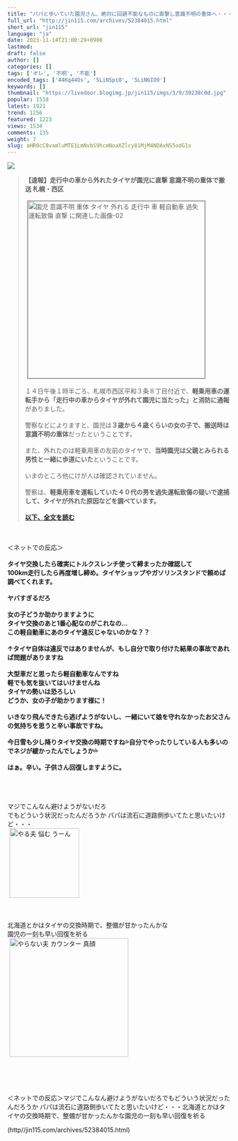 ```yaml
---
title: "パパと歩いていた園児さん、絶対に回避不能なものに直撃し意識不明の重体へ・・・こんなことあるんか "
full_url: "http://jin115.com/archives/52384015.html"
short_url: "jin115"
language: "ja"
date: 2023-11-14T21:00:29+0900
lastmod: 
draft: false
author: []
categories: []
tags: ['オレ', '不明', '不能']
encoded_tags: ['44Kq44Os', '5LiN5piO', '5LiN6IO9']
keywords: []
thumbnail: "https://livedoor.blogimg.jp/jin115/imgs/3/9/39238c0d.jpg"
popular: 1518
latest: 1921
trend: 1256
featured: 1223
views: 1534
comments: 135
weight: 7
slug: aHR0cC8vamluMTE1LmNvbS9hcmNoaXZlcy81MjM4NDAxNS5odG1s
---
```


![](https://livedoor.blogimg.jp/jin115/imgs/3/9/39238c0d.jpg)

<div><a name='more'></a> <blockquote><b>【速報】走行中の車から外れたタイヤが園児に直撃 意識不明の重体で搬送 札幌・西区</b><br> <br> <img src='https//livedoor.blogimg.jp/jin115/imgs/4/9/49bbb7ab.png' width='400' border='1' hspace='5' class='pict' alt='園児 意識不明 重体 タイヤ 外れる 走行中 車 軽自動車 過失運転致傷 直撃 に関連した画像-02'><br> <br> １４日午後１時半ごろ、札幌市西区平和３条８丁目付近で、<b>軽乗用車の運転手から「走行中の車からタイヤが外れて園児に当たった」と消防に通報</b>がありました。<br> <br> 警察などによりますと、園児は<b>３歳から４歳くらいの女の子で、搬送時は意識不明の重体</b>だったということです。<br> <br> また、外れたのは軽乗用車の左前のタイヤで、<b>当時園児は父親とみられる男性と一緒に歩道にいた</b>ということです。<br> <br> いまのところ他にけが人は確認されていません。<br> <br> 警察は、<b>軽乗用車を運転していた４０代の男を過失運転致傷の疑いで逮捕して、タイヤが外れた原因などを調べています。</b><br> <br> <a href='https//news.livedoor.com/article/detail/25349282/' target='_blank'><b>以下、全文を読む</b></a></blockquote><br> <br> ＜ネットでの反応＞<br> <br> <b>タイヤ交換したら確実にトルクスレンチ使って締まったか確認して<br> 100km走行したら再度増し締め。タイヤショップやガソリンスタンドで頼めば調べてくれます。</b><br> <br> <b>ヤバすぎるだろ</b><br> <br> <b>女の子どうか助かりますように<br> タイヤ交換のあと1番心配なのがこれなの...<br> この軽自動車にあのタイヤ違反じゃないのかな？？</b><br> <br> <b>↑タイヤ自体は違反ではありませんが、もし自分で取り付けた結果の事故であれば問題がありますね</b><br> <br> <b>大型車だと思ったら軽自動車なんですね<br> 軽でも気を抜いてはいけませんね<br> タイヤの勢いは恐ろしい<br> どうか、女の子が助かります様に！</b><br> <br> <b>いきなり飛んできたら逃げようがないし、一緒にいて娘を守れなかったお父さんの気持ちを思うと辛い事故ですね。</b><br> <br> <b>今日雪も少し降りタイヤ交換の時期ですね💦自分でやったりしている人も多いのでネジが緩かったんでしょうか💦</b><br> <br> <b>はぁ。辛い。子供さん回復しますように。</b><br> <br> <br> <br> <br> マジでこんなん避けようがないだろ<br> でもどういう状況だったんだろうか パパは流石に道路側歩いてたと思いたいけど・・・<br> <img src='https//livedoor.blogimg.jp/jin115/imgs/b/9/b9d7fd5d.gif' alt='やる夫 悩む うーん' width='157' border='0' hspace='5' class='pict'><br> <br> <br> <br> 北海道とかはタイヤの交換時期で、整備が甘かったんかな<br> 園児の一刻も早い回復を祈る<br> <img src='https//livedoor.blogimg.jp/jin115/imgs/9/4/9467b835.gif' alt='やらない夫 カウンター 真顔' width='268' border='0' hspace='5' class='pict'><br> <br> <br> <br> <br> <p>＜ネットでの反応＞マジでこんなん避けようがないだろでもどういう状況だったんだろうか パパは流石に道路側歩いてたと思いたいけど・・・北海道とかはタイヤの交換時期で、整備が甘かったんかな園児の一刻も早い回復を祈る</p></div>

(http//jin115.com/archives/52384015.html)
